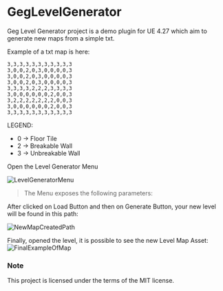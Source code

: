 # GegLevelGenerator

Geg Level Generator project is a demo plugin for UE 4.27 which aim to generate 
new maps from a simple txt.

Example of a txt map is here:
```
3,3,3,3,3,3,3,3,3,3,3
3,0,0,2,0,3,0,0,0,0,3
3,0,0,2,0,3,0,0,0,0,3
3,0,0,2,0,3,0,0,0,0,3
3,3,3,3,2,2,2,3,3,3,3
3,0,0,0,0,0,0,2,0,0,3
3,2,2,2,2,2,2,2,0,0,3
3,0,0,0,0,0,0,2,0,0,3
3,3,3,3,3,3,3,3,3,3,3
```

LEGEND:
- 0 -> Floor Tile
- 2 -> Breakable Wall
- 3 -> Unbreakable Wall

Open the Level Generator Menu

![LevelGeneratorMenu](https://user-images.githubusercontent.com/18500631/176996185-8264862f-a048-4d70-83b9-d5d9cb2fe61b.jpg)

> The Menu exposes the following parameters:


After clicked on Load Button and then on Generate Button, your new level will be found in this path:

![NewMapCreatedPath](https://user-images.githubusercontent.com/18500631/176996193-bf71890b-cdd3-4cae-822a-529a6907bd4c.jpg)


Finally, opened the level, it is possible to see the new Level Map Asset:
![FinalExampleOfMap](https://user-images.githubusercontent.com/18500631/176996170-19a4528d-cd5c-4260-a0b1-7121be342bc8.jpg)


### Note
This project is licensed under the terms of the MIT license.
